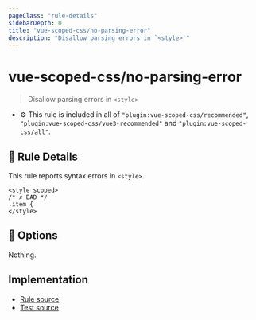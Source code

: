 ```yaml
---
pageClass: "rule-details"
sidebarDepth: 0
title: "vue-scoped-css/no-parsing-error"
description: "Disallow parsing errors in `<style>`"
---
```

# vue-scoped-css/no-parsing-error

> Disallow parsing errors in `<style>`

- :gear: This rule is included in all of `"plugin:vue-scoped-css/recommended"`, `"plugin:vue-scoped-css/vue3-recommended"` and `"plugin:vue-scoped-css/all"`.

## :book: Rule Details

This rule reports syntax errors in `<style>`. 

<eslint-code-block :rules="{'vue-scoped-css/no-parsing-error': ['error']}">

```vue
<style scoped>
/* ✗ BAD */
.item {
</style>
```

</eslint-code-block>

## :wrench: Options

Nothing.

## Implementation

- [Rule source](https://github.com/future-architect/eslint-plugin-vue-scoped-css/blob/master/lib/rules/no-parsing-error.ts)
- [Test source](https://github.com/future-architect/eslint-plugin-vue-scoped-css/blob/master/tests/lib/rules/no-parsing-error.js)
